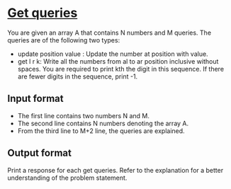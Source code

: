 # [Get queries][link]

You are given an array A that contains N numbers and M queries. The queries are of the following two types:

- update position value : Update the number at position with value.
- get l r k: Write all the numbers from al to ar position inclusive without spaces. You are required to print kth the digit in this sequence. If there are fewer digits in the sequence, print -1.

## Input format

- The first line contains two numbers N and M.
- The second line contains N numbers denoting the array A.
- From the third line to M+2 line, the queries are explained.

## Output format

Print a response for each get queries. Refer to the explanation for a better understanding of the problem statement.

[link]: https://www.hackerearth.com/practice/data-structures/advanced-data-structures/segment-trees/practice-problems/algorithm/very-cool-queries-c7bb6878/
